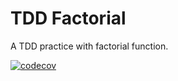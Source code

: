 # TDD Factorial

A TDD practice with factorial function.

[![codecov](https://codecov.io/gh/israteneda/tdd_factorial/branch/main/graph/badge.svg?token=BZ3AUSI6QV)](https://codecov.io/gh/israteneda/tdd_factorial)
